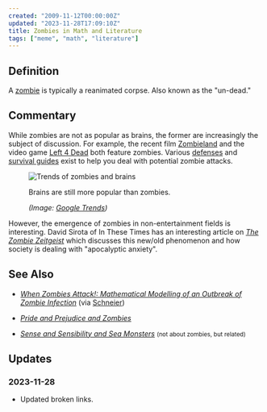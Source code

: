 ```yaml
---
created: "2009-11-12T00:00:00Z"
updated: "2023-11-28T17:09:10Z"
title: Zombies in Math and Literature
tags: ["meme", "math", "literature"]
---
```


## Definition

A [zombie](http://en.wikipedia.org/wiki/Zombie) is typically a reanimated
corpse. Also known as the "un-dead."

## Commentary

<div class="entry-summary" markdown="1">

While zombies are not as popular as brains, the former are increasingly the
subject of discussion. For example, the recent film
[Zombieland](http://www.imdb.com/title/tt1156398/) and the video game
[Left 4 Dead](http://www.amazon.com/gp/product/B001EHD9GA)
both feature zombies.
Various [defenses](http://www.flickr.com/photos/samsmith/243104896/sizes/l/) and
[survival guides](http://www.amazon.com/gp/product/1400049628)
exist to help you deal with potential zombie attacks.

</div>

<figure markdown="1">

![Trends of zombies and brains]({{thumbnail}})

<figcaption>
  Brains are still more popular than zombies.
  <address markdown="1">

(Image: [Google Trends](http://www.google.com/trends?q=zombie,brain&ctab=0&geo=us&geor=all&date=2009&sort=0))</address>

</figcaption>
</figure><!--more-->

However, the emergence of zombies in non-entertainment fields is interesting. David Sirota of <span class="vcard org fn">In These Times</span> has an interesting article on <cite>[The Zombie Zeitgeist](http://web.archive.org/web/20100326134113/http://www.inthesetimes.com/article/5025/the_zombie_zeitgeist/)</cite> which discusses this new/old phenomenon and how society is dealing with
"apocalyptic anxiety".

## See Also

- <cite>[When Zombies Attack!: Mathematical Modelling of an Outbreak of Zombie Infection](https://web.archive.org/web/20101231214804/https://mysite.science.uottawa.ca/rsmith43/Zombies.pdf)</cite>
  (via [Schneier](http://www.schneier.com/blog/archives/2009/08/modeling_zombie.html))

- <cite>[Pride and Prejudice and Zombies](http://www.amazon.com/gp/product/1594743347)</cite>
- <cite>[Sense and Sensibility and Sea Monsters](http://www.amazon.com/gp/product/1594744424)</cite> <small>(not about zombies, but related)</small>

## Updates

### <span class="rel-date" title="2023-11-28T17:09:10Z">2023-11-28</span>

- Updated broken links.
